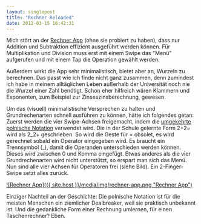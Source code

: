 ```yaml
---
layout: singlepost
title: "Rechner Reloaded"
date: 2012-03-15 16:42:31
---
```

Mich stört an der [Rechner App](http://nikolaus-piccolotto.info/2012/03/rechner) (ohne sie probiert zu haben), dass nur Addition und Subtraktion effizient ausgeführt werden können. Für Multiplikation und Division muss erst mit einem Swipe das "Menü" aufgerufen und mit einem Tap die Operation gewählt werden.

Außerdem wirkt die App sehr minimalistisch, bietet aber an, Wurzeln zu berechnen. Das passt wie ich finde nicht ganz zusammen, denn zumindest ich habe in meinem alltäglichen Leben außerhalb der Universität noch nie die Wurzel einer Zahl benötigt. Schon eher hilfreich wären Klammern und Exponenten, zum Beispiel zur Zinseszinsberechnung, gewesen.

Um das (visuell) minimalistische Versprechen zu halten und Grundrechenarten schnell ausführen zu können, hätte ich folgendes getan: Zuerst werden die vier Swipe-Achsen freigemacht, indem die [umgekehrte polnische Notation](http://de.wikipedia.org/wiki/Polnische_Notation) verwendet wird. Die in der Schule gelernte Form 2+2= wird als 2_2+ geschrieben. So wird die Geste für = obsolet, es wird gerechnet sobald ein Operator eingegeben wird. Es braucht ein Trennsymbol (_), damit die Operanden unterschieden werden können. Dieses wird zwischen 0 und Komma eingefügt. Etwas anderes als die vier Grundrechenarten wird nicht unterstützt, so erspart man sich das Menü. Nun sind alle vier Achsen für Operatoren frei (siehe Bild). Ein 2-Finger-Swipe setzt alles zurück.

[![Rechner App]({{ site.host }}/media/img/rechner-app.png "Rechner App")](http://nikolaus-piccolotto.info/media/img/rechner-app.png)

Einziger Nachteil an der Geschichte: Die polnische Notation ist für die meisten Menschen ein ziemlicher Dealbreaker, weil sie praktisch unbekannt ist. Und die gedankliche Form einer Rechnung umlernen, für einen Taschenrechner? Eben.